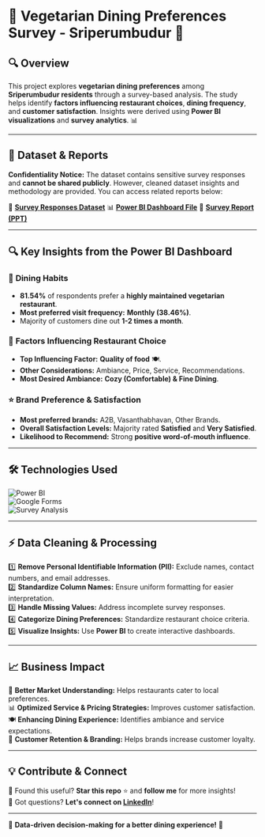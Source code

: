 # 🥗 Vegetarian Dining Preferences Survey - Sriperumbudur 🚀

## 🔍 Overview  
This project explores **vegetarian dining preferences** among **Sriperumbudur residents** through a survey-based analysis. The study helps identify **factors influencing restaurant choices**, **dining frequency**, and **customer satisfaction**. Insights were derived using **Power BI visualizations** and **survey analytics**. 📊

---

## 📂 Dataset & Reports  
**Confidentiality Notice:** The dataset contains sensitive survey responses and **cannot be shared publicly**. However, cleaned dataset insights and methodology are provided. You can access related reports below:

📩 **[Survey Responses Dataset](https://docs.google.com/spreadsheets/d/1Elug65SzRr8pDECHJCDl6DNryvQFbTBr/edit?usp=sharing&ouid=100802422128863258108&rtpof=true&sd=true)**
📊 **[Power BI Dashboard File](https://drive.google.com/file/d/1RwSY7UWnWcDzQyJ4JI9q4OGxAhrYO8hM/view?usp=sharing)**
📑 **[Survey Report (PPT)](https://docs.google.com/presentation/d/1zKjU5LGQWBTIGlxu3s7LOZrL6FtOntxm/edit?usp=sharing&ouid=100802422128863258108&rtpof=true&sd=true)**

---

## 🔍 Key Insights from the Power BI Dashboard

### 🛒 **Dining Habits**
- **81.54%** of respondents prefer a **highly maintained vegetarian restaurant**.
- **Most preferred visit frequency:** **Monthly (38.46%)**.
- Majority of customers dine out **1-2 times a month**.

### 🔑 **Factors Influencing Restaurant Choice**
- **Top Influencing Factor:** **Quality of food** 🍽️.
- **Other Considerations:** Ambiance, Price, Service, Recommendations.
- **Most Desired Ambiance:** **Cozy (Comfortable) & Fine Dining**.

### ⭐ **Brand Preference & Satisfaction**
- **Most preferred brands:** A2B, Vasanthabhavan, Other Brands.
- **Overall Satisfaction Levels:** Majority rated **Satisfied** and **Very Satisfied**.
- **Likelihood to Recommend:** Strong **positive word-of-mouth influence**.

---

## 🛠️ Technologies Used  
![Power BI](https://img.shields.io/badge/Power%20BI-FFC000?style=for-the-badge&logo=power-bi&logoColor=black)  
![Google Forms](https://img.shields.io/badge/Google%20Forms-purple?style=for-the-badge)  
![Survey Analysis](https://img.shields.io/badge/Survey%20Analysis-blue?style=for-the-badge)  

---

## ⚡ Data Cleaning & Processing  
1️⃣ **Remove Personal Identifiable Information (PII):** Exclude names, contact numbers, and email addresses.  
2️⃣ **Standardize Column Names:** Ensure uniform formatting for easier interpretation.  
3️⃣ **Handle Missing Values:** Address incomplete survey responses.  
4️⃣ **Categorize Dining Preferences:** Standardize restaurant choice criteria.  
5️⃣ **Visualize Insights:** Use **Power BI** to create interactive dashboards.

---

## 📈 Business Impact  
🚀 **Better Market Understanding:** Helps restaurants cater to local preferences.  
📊 **Optimized Service & Pricing Strategies:** Improves customer satisfaction.  
🍽️ **Enhancing Dining Experience:** Identifies ambiance and service expectations.  
💬 **Customer Retention & Branding:** Helps brands increase customer loyalty.  

---

## 💡 Contribute & Connect  
🚀 Found this useful? **Star this repo** ⭐ and **follow me** for more insights!  
📩 Got questions? **Let's connect on [LinkedIn](https://www.linkedin.com/in/manibharathi-vijayakumar-7a1731259/)**!  

---

🎯 **Data-driven decision-making for a better dining experience!** 🍴
